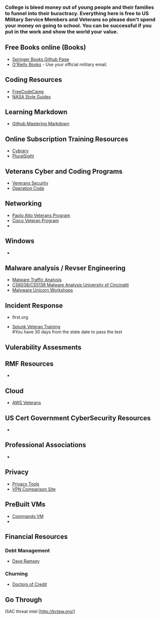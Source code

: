 ### College is bleed money out of young people and their families to funnel into their buractracy. Everything here is free to US Military Service Members and Veterans so please don't spend your money on going to school. You can be successful if you put in the work and show the world your value.

## Free Books online (Books)
* [Springer Books Github Page](https://hnarayanan.github.io/springer-books)  
* [O'Rielly Books](https://www.oreilly.com/) - Use your official military email.

## Coding Resources
*  [FreeCodeCamp](https://www.freecodecamp.org)
*  [NASA Style Guides](https://ntrs.nasa.gov/citations/19950022400)

## Learning Markdown
*  [Github Mastering Markdown](https://guides.github.com/features/mastering-markdown/)

## Online Subscription Training Resources
*  [Cybrary](cybrary.it)
*  [PluralSight](https://app.pluralsight.com/library/)

## Veterans Cyber and Coding Programs
*  [Vererans Security](https://veteransec.com/)
*  [Operation Code](https://operationcode.org/)

## Networking
*  [Paolo Alto Veterans Program](https://live.paloaltonetworks.com/t5/second-watch/ct-p/Veterans_Network)
*  [Cisco Veteran Program](https://blogs.cisco.com/csr/cisco-offers-military-veterans-free-cybersecurity-training)
* 

## Windows
* 

## Malware analysis / Revser Engineering
*  [Malware Traffic Analysis](https://www.malware-traffic-analysis.net/)
*  [CS6038/CS5138 Malware Analysis University of Cincinatti](class.malware.re)
*  [Malyware Unicorn Workshops](malwareunicorn.org)

## Incident Response
*  first.org

* [Splunk Veteran Training](https://workplus.splunk.com/veterans)   
#You have 30 days from the state date to pass the test

## Vulerability Assesments

## RMF Resources
*  

## Cloud
* [AWS Veterans](https://aws.amazon.com/education/awseducate/veterans/)

## US Cert Government CyberSecurity Resources
* [](https://niccs.us-cert.gov/about-niccs/featured-stories/cybersecurity-education-and-training-opportunities-veterans)

## Professional Associations
*  [](https://www.milcyber.org/)

## Privacy 
 * [Privacy Tools](privacytools.io)
 * [VPN Comparison Site](https://thatoneprivacysite.net)
 
 ## PreBuilt VMs
 * [Commando VM](https://www.fireeye.com/blog/threat-research/2019/03/commando-vm-windows-offensive-distribution.html?fbclid=IwAR2JG6oNf1qa8CEPIUJIFDuU7m3_iccOnYipg_7NEhC5T8W3zDmL29Ygk9g)
 * 


## Financial Resources

### Debt Management
 * [Dave Ramsey](https://www.daveramsey.com)

### Churning 
* [Doctors of Credit](https://www.doctorofcredit.com)


## Go Through 

ISAC threat intel
 [http://kctew.org/]


